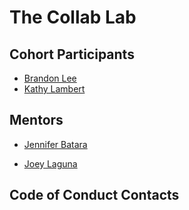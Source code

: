 # The Collab Lab

## Cohort Participants

- [Brandon Lee](https://github.com/brewswain)
- [Kathy Lambert](https://github.com/CodeMeKathy)

## Mentors

- [Jennifer Batara](https://github.com/jendevelops)

- [Joey Laguna](https://github.com/joeylaguna)

## Code of Conduct Contacts
